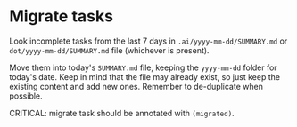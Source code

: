 # Migrate tasks

Look incomplete tasks from the last 7 days in `.ai/yyyy-mm-dd/SUMMARY.md` or `dot/yyyy-mm-dd/SUMMARY.md` file (whichever is present).

Move them into today's `SUMMARY.md` file, keeping the `yyyy-mm-dd` folder for today's date. Keep in mind that the file may already exist, so just keep the existing content and add new ones. Remember to de-duplicate when possible.

CRITICAL: migrate task should be annotated with `(migrated)`.

